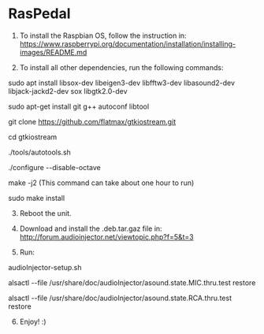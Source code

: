 # RasPedal

1) To install the Raspbian OS, follow the instruction in: https://www.raspberrypi.org/documentation/installation/installing-images/README.md

2) To install all other dependencies, run the following commands:

sudo apt install libsox-dev libeigen3-dev libfftw3-dev libasound2-dev libjack-jackd2-dev sox libgtk2.0-dev

sudo apt-get install git g++ autoconf libtool

git clone https://github.com/flatmax/gtkiostream.git

cd gtkiostream

./tools/autotools.sh 

./configure --disable-octave

make -j2 (This command can take about one hour to run)

sudo make install

3) Reboot the unit.

4) Download and install the .deb.tar.gaz file in: http://forum.audioinjector.net/viewtopic.php?f=5&t=3

5) Run:

audioInjector-setup.sh

alsactl --file /usr/share/doc/audioInjector/asound.state.MIC.thru.test restore

alsactl --file /usr/share/doc/audioInjector/asound.state.RCA.thru.test restore


6) Enjoy! :)

